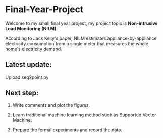 # Final-Year-Project
Welcome to my small final year project, my project topic is **Non-intrusive Load Monitoring (NILM)**.

According to Jack Kelly's paper, NILM estimates appliance-by-appliance electricity consumption from a single meter that measures the whole home's electricity demand.

## Latest update: 

Upload seq2point.py

## Next step: 

1. Write comments and plot the figures.

2. Learn traditional machine learning method such as Supported Vector Machine.

3. Prepare the formal experiments and record the data.
